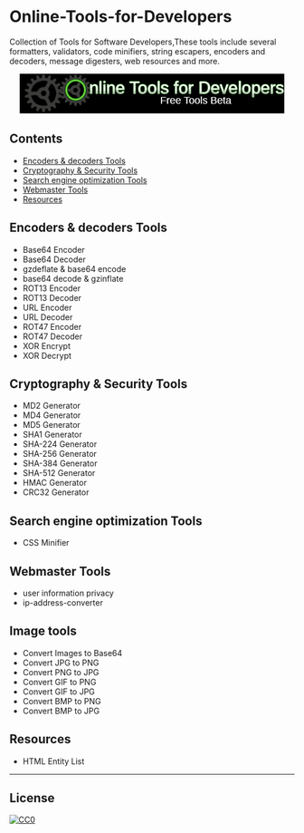 # Online-Tools-for-Developers

Collection of Tools for Software Developers,These tools include several formatters, validators, code minifiers, string escapers, encoders and decoders, message digesters, web resources and more. 

<div align="center">
  <img src="https://raw.githubusercontent.com/happy05dz/happy05dz.github.io/master/Online-Tools-for-Developers/images/banner.gif" width="auto" height="auto" />
  </div>
  
## Contents
- [Encoders & decoders Tools](#encoders--decoders-tools)
- [Cryptography & Security Tools](#cryptography--security-tools)
- [Search engine optimization Tools](#search-engine-optimization-tools)
- [Webmaster Tools](#webmaster-tools)
- [Resources](#resources)

## Encoders & decoders Tools
- Base64 Encoder
- Base64 Decoder
- gzdeflate & base64 encode
- base64 decode & gzinflate
- ROT13 Encoder
- ROT13 Decoder
- URL Encoder
- URL Decoder
- ROT47 Encoder
- ROT47 Decoder
- XOR Encrypt
- XOR Decrypt

## Cryptography & Security Tools
- MD2 Generator
- MD4 Generator
- MD5 Generator
- SHA1 Generator
- SHA-224 Generator
- SHA-256 Generator
- SHA-384 Generator
- SHA-512 Generator
- HMAC Generator
- CRC32 Generator

## Search engine optimization Tools
- CSS Minifier

## Webmaster Tools
- user information privacy
- ip-address-converter

## Image tools
- Convert Images to Base64
- Convert JPG to PNG
- Convert PNG to JPG
- Convert GIF to PNG
- Convert GIF to JPG
- Convert BMP to PNG
- Convert BMP to JPG

## Resources
- HTML Entity List


---
## License
[![CC0](http://i.creativecommons.org/p/zero/1.0/88x31.png)](http://creativecommons.org/publicdomain/zero/1.0/)
